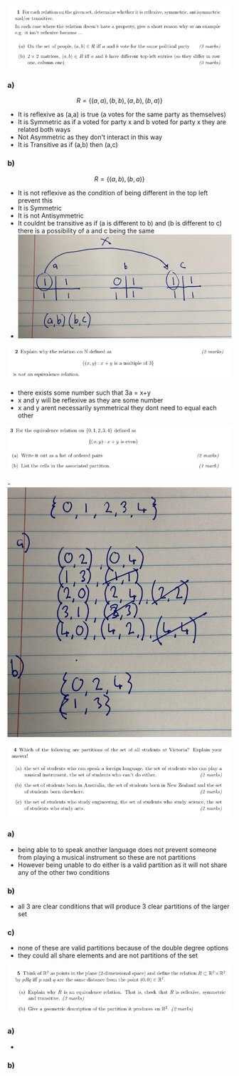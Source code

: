 ![Question 1](images/A3Q1.png)

### a)
$$R = \{(a,a),(b,b),(a,b),(b,a)\}$$
- It is reflexive as (a,a) is true (a votes for the same party as themselves)
- It is Symmetric as if a voted for party x and b voted for party x they are related both ways
- Not Asymmetric as they don't interact in this way
- It is Transitive as if (a,b) then (a,c)


### b)
$$ R = \{(a,b),(b,a)\} $$
- It is not reflexive as the condition of being different in the top left prevent this 
- It is Symmetric
- It is not Antisymmetric
- It couldnt be transitive as if (a is different to b) and (b is different to c) there is a possibility of a and c being the same
- ![example](/images/IMG_5025.jpeg) 
    

![Question 2](images/A3Q2.png)

- there exists some number such that 3a = x+y
- x and y will be reflexive as they are some number
- x and y arent necessarily symmetrical they dont need to equal each other

![Question 3](images/A3Q3.png)

  -![My Answer](images/IMG_5026.jpeg) 

![Question 4](images/A3Q4.png)

### a)
- being able to to speak another language does not prevent someone from playing a musical instrument so these are not partitions
- However being unable to do either is a valid partition as it will not share any of the other two conditions 
### b)
- all 3 are clear conditions that will produce 3 clear partitions of the larger set

### c)
- none of these are valid partitions because of the double degree options
- they could all share elements and are not partitions of the set

![Question 5](images/A3Q5.png)
### a)
- 
### b)

